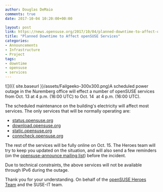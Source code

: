 ```yaml
---
author: Douglas DeMaio
comments: true
date: 2017-10-04 10:20:00+00:00

layout: post
link: https://news.opensuse.org/2017/10/04/planned-downtime-to-affect-opensuse-services/
title: "Planned Downtime to Affect openSUSE Services"
categories:
- Announcements
- Infrastructure
- Project
tags:
- downtime
- opensuse
- services
---
```

![]({{ site.baseurl }}/assets/Failgeeko-300x300.png)A scheduled power outage in the Nuremberg office will effect a number of openSUSE services from Oct. 13 at 4 p.m. (16:00 UTC) to Oct. 14  at 4 p.m. (16:00 UTC).

The scheduled maintenance on the building's electricity will affect most services. The only services that will be normally operating are:
- [status.opensuse.org](https://status.opensuse.org/)
- [download.opensuse.org](http://download.opensuse.org/)
- [static.opensuse.org](https://static.opensuse.org/)
- [conncheck.opensuse.org](http://conncheck.opensuse.org/)

The rest of the services will be fully online on Oct. 15. The Heroes team will try to keep you updated on the situation, and will also send a few reminders (on the [opensuse-announce mailing list](https://lists.opensuse.org/opensuse-announce/)) before the incident.

Due to technical constraints, the above services will not be available through IPv6 during the outage.

Thank you for your understanding.
On behalf of the [openSUSE Heroes Team](https://en.opensuse.org/openSUSE:Heroes) and the SUSE-IT team.		
